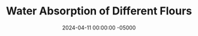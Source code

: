 ---
layout: water
title:  "Water Absorption of Different Flours"
date:   2024-04-11 00:00:00 -05000
categories: 
- Misc.
permalink: /misc/water-absorption
image: /assets/Misc/Water Absorption/water-cover.jpg
tags: 
- flour
- all purpose flour
- white flour
- whole wheat flour
- vital wheat gluten
- gluten flour
- oat flour
- ground oats
- coconut flour
- PB2
- PBFit
- peanut flour
- powdered peanuts
- powdered peanut butter
- almond flour
- almond meal
- ground flaxseed
- flaxseed
- flaxmeal
- flax meal
- chia seeds
- casein protein powder
- whey protein powder
- protein powder
overview:
- <br>In making recipes, it's helpful to know when you can substitute one kind of flour for another, and what effects it will have on your finished good.  Here, I'll be taking 30 g, or about 1/4 cup (volume may vary) of each flour, and mixing it with a variable amount of water until I have a cookie dough like consistency, and letting it chill in the fridge for an hour.  I want something that is not too dry and not too sticky, and that holds its shape and can be formed.  Each of the flours will absorb water differently, so if you are swapping one for another in a no bake recipe, this will be a helpful page for you.<br><br>

- <center><img src="/assets/Misc/Water Absorption/8-bowls.jpg" alt="" class="larger-image"></center><br>

list:
- <br>1. <a rel="" target="" href="#ap-flour">White Flour</a><br>
- <b></b>&emsp; a. <a rel="" target="" href="#ap-flour-not-heat-treated">Not Heat Treated</a><br>
- <b></b>&emsp; b. <a rel="" target="" href="#ap-flour-heat-treated">Heat Treated</a><br>
- 2. <a rel="" target="" href="#ww-flour">Whole Wheat Flour</a><br>
- <b></b>&emsp; a. <a rel="" target="" href="#ww-flour-not-heat-treated">Not Heat Treated</a><br>
- <b></b>&emsp; b. <a rel="" target="" href="#ww-flour-heat-treated">Heat Treated</a><br>
- 3. <a rel="" target="" href="#vwg">Vital Wheat Gluten</a><br>
- <b></b>&emsp; a. <a rel="" target="" href="#vwg-not-heat-treated">Not Heat Treated</a><br>
- <b></b>&emsp; b. <a rel="" target="" href="#vwg-heat-treated">Heat Treated</a><br>
- 3. <a rel="" target="" href="#oats">Oatmeal</a><br>
- <b></b>&emsp; a. <a rel="" target="" href="#oat-flour">Oat Flour</a><br>
- <b></b>&emsp; b. <a rel="" target="" href="#quick-oats">Quick Oats</a><br>
- 5. <a rel="" target="" href="#cornstarch">Cornstarch</a><br>
- 6. <a rel="" target="" href="#cocoa">Cocoa Powder</a><br>
- 7. <a rel="" target="" href="#protein">Protein Powder</a><br>
- <b></b>&emsp; a. <a rel="" target="" href="#whey">Whey Protien Powder</a><br>
- <b></b>&emsp; b. <a rel="" target="" href="#casein">Casein Protein Powder</a><br>
- 8. <a rel="" target="" href="#coconut">Coconut Flour</a><br>
- 9. <a rel="" target="" href="#chia">Chia Seeds</a><br>
- 10. <a rel="" target="" href="#peanut">Peanut Flour</a><br>
- 11. <a rel="" target="" href="#flax">Flaxmeal</a><br>
# - 12. <a rel="" target="" href="#almond">Almonds</a><br>
# - a. <a rel="" target="" href="#almond-flour">Almond Flour</a><br>
# - b. <a rel="" target="" href="#almond-meal">Almond Meal</a><br>

note:
- <br>As you may or may not know, wheat based flours cannot be consumed raw due to the risk of E. Coli.  Heat treating the flour typically involves cooking it in the oven, microwave, or on the stove until it reaches a temperature of 160F, where all the bacteria would be killed off.  The flour then can be enjoyed in a raw dessert, such as edible cookie dough.<br><br>

- As for the testing, I'll be baking a tray of the flour at 300F for about 10 minutes, or until lightly browned and an instant thermometer reads 160F.  Note that I'll be using weighing out 30 g each of the heat treated flours <b>post heat treatment</b>, not before.

testing:
- <center><img src="/assets/Misc/Water Absorption/6-balls.jpg" alt="" class="larger-image"></center><br>

- <div id="ap-flour"></div>
- <div id="ap-flour-not-heat-treated"></div>
- <b><font size="+2">1a. White Flour (Not Heat Treated)</font></b><br>
- White flour, or all purpose flour, is the original flour.  It's probably the one you're most likely to have in your kitchen.  I avoid using it in recipes, as its highly processed, bleached, and low in nutrients.<br><br>

- It serves as a good basis though if you'd like to swap white flour for a more nutritious option.  Here, I'm using a general store brand bag of white flour.<br><br>

- <center><img src="/assets/Misc/Water Absorption/ap-not-treated.jpg" alt="" class="larger-image"></center><br>

- Right away, I've realized that the wheat based flours will be the most difficult and least accurate.  They stick more, and their doughs will more closely represent bread dough than cookie dough.  For the standard white flour though, I found that <b>17 g</b> was enough to bind <b>30 g</b> all purpose flour.<br><br>

- <div id="ap-flour-heat-treated"></div>
- <b><font size="+2">1b. White Flour (Heat Treated)</font></b><br>
- I wanted to see if heat treating the flour would lead to any difference in the amount of water absorbed by the flour.  As it's parially baked, some of the water would have cooked off, leaving a dryer flour able to absorb a little more water.<br><br>

- <center><img src="/assets/Misc/Water Absorption/ap-treated.jpg" alt="" class="larger-image"></center><br>

- Turns out, <b>30 g</b> of heat treated white flour was able to absorb about <b>20 g</b> of water, which is a 16.2% increase.  It's hard to tell if this is a significant difference, or just due to user error.  Based on my hypothesis above though, it would seem that some of the water cooked out of the flour, allowing the heat treated version to take in more.<br><br>

- <div id="ww-flour"></div>
- <div id="ww-flour-not-heat-treated"></div>
- <b><font size="+2">2a. Whole Wheat Flour (Not Heat Treated)</font></b><br>
- Whole wheat flour is a healthier option as compared to white flour.  It is flour of the entire wheat kernel, leading to more protein, fiber, and micronutrients.<br><br>

- In making loaves of bread, I used to use about 320 g of water for 500 g all purpose flour.  Now, when I make whole wheat bread, I use about 360 g of water for 500 g whole wheat flour.  Therefore, I would assume that the whole wheat will take in more water.  The brand of flour I'm using is King Arthur.<br><br>

- <center><img src="/assets/Misc/Water Absorption/ww-not-treated.jpg" alt="" class="larger-image"></center><br>

- It took <b>22 g</b> of water for <b>30 g</b> of whole wheat flour, which is a 25.6% increase over the standard all purpose flour experiment.  This would suggest that when substituting white for whole wheat flour,  you should either use a little more liquid, or start with less flour and go based on the feel of the dough to see if you need to add more.<br><br>

- <div id="ww-flour-heat-treated"></div>
- <b><font size="+2">2b. Whole Wheat Flour (Heat Treated)</font></b><br>
- Again, just like with white flour, whole wheat flour cannot be consumed raw, due to risk of E. Coli.  I wanted to again test if heat treating will make a difference from the trial above.<br><br>

- <center><img src="/assets/Misc/Water Absorption/ww-treated.jpg" alt="" class="larger-image"></center><br>

- As expected, the heat treated whole wheat flour absorbed a little more liquid compared to the regular whole wheat flour - <b>23 g</b> of water for the <b>30 g</b> of flour, as compared to 22 g.  While this is slightly more, my guess is that is not statistically signficant, and would be chalked up to any user bias or error.  Heat treated whole wheat flour may absorb slightly more water, but a larger sample would be needed to know for sure.<br><br>

- <div id="vwg"></div>
- <div id="vwg-not-heat-treated"></div>
- <b><font size="+2">3a. Vital Wheat Gluten (Not Heat Treated)</font></b><br>
- Vital Wheat Gluten is the anti-Celiac flour; it's entirely gluten.  It's low in carbs and high in protein (remember gluten is a protein).  I typically add a little bit into my whole wheat bread loves, as whole wheat flour contains less gluten than white flour, so it has a harder time rising and can become dense without a little extra gluten.<br><br>

- I'm predicting that not only will this not need very much water, but that it won't really come together at all, and would be very stringy and tough.  Gluten is what gives bread structure, but too much would be gummy and gross (my prediction, let's see how it turns out).<br><br>

- <center><img src="/assets/Misc/Water Absorption/vwg-not-treated.jpg" alt="" class="larger-image"></center><br>

- Surprisingly, the VWG was able to hold together into a dough without being too difficult to combine.  The <b>30 g</b> of vital wheat gluten needed about <b>25 g</b> of water, which is a little more than even the whole wheat flour.  Note that biting into this is like chewing on rubber; I would not recommend a 1:1 swap of any flour to vital wheat gluten pretty much anywhere.<br><br>

- <div id="vwg-heat-treated"></div>
- <b><font size="+2">3b. Vital Wheat Gluten (Heat Treated)</font></b><br>
- This is the final flour that cannot be consumed raw.  Heat treating can also be done by microwaving in 30 second intervals.<br><br>

- <center><img src="/assets/Misc/Water Absorption/vwg-treated.jpg" alt="" class="larger-image"></center><br>

- Interestingly, I noticed that vital wheat gluten seemed to brown quite a bit more in the oven as compared to the white flour or whole wheat.  It also took  more water than the original VWG as expected - about <b>31 g</b> for <b>30 g</b> flour.  This was the first one to have more water than flour now.<br><br>

- <div id="oats"></div>
- <div id="oat-flour"></div>
- <b><font size="+2">4a. Oat Flour</font></b><br>
- Oat flour is a very common healthy flour substitute that myself and others tend to use.  It's cheap (if you make it yourself by grinding up quick or rolled oats), high in fiber, can be eaten raw, and gluten free.  My oat flour here is just store brand quick oats that I blended myself in my food processor, which may be not as fine as storebought oat flour.<br><br>

- Oats also tend to soak up a lot of moisture, especially if you let the dough chill in the fridge for a little bit after mixing it.  Meaning, you may want to keep the dough slightly sticky, as it'll absorb more water while it chills.  My assumption here is that it will need a bit more water than the whole wheat flour though.<br><br>

- <center><img src="/assets/Misc/Water Absorption/oat-flour.jpg" alt="" class="larger-image"></center><br>

- Turns out, <b>30 g</b> of oat flour needed exactly as much water as whole wheat flour, <b>22 g</b>.  I left the dough slightly sticky though, as more water will be absorbed by the oats while it chills.  The flour mixed well with the water to form the dough, and it instantly smelled like bland oats as soon as you started adding the water.<br><br>

- <div id="quick-oats"></div>
- <b><font size="+2">4b. Quick Oats</font></b><br>
- Since oat flour is just ground up oats, I wanted to see if using whole quick oats would yield different results.  I don't have any rolled oats on hand, but I would assume that these would yield similar results.<br><br>

- <center><img src="/assets/Misc/Water Absorption/quick-oats.jpg" alt="" class="larger-image"></center><br>

- The whole quick oats ended up taking in less water than the oat flour, only <b>20 g</b> for the <b>30 g</b> of quick oats.  My guess here is that with less surface area, since the oats are not ground up, the oatmeal wasn't able to bind to as much water.  Like with the oat flour above, it was left slightly sticky to give room for delayed water absorption.<br><br>

- <div id="cornstarch"></div>
- <b><font size="+2">5. Cornstarch</font></b><br>
- Cornstarch is almost never used as the sole flour in a recipe (except in sequilhos).  Rather, I typically see a little bit used when oat flour is the main flour in a recipe, in order to help with the texture and replicate the feeling of a flour with gluten, while still being gluten free.<br><br>

- Typically, cornstarch is used more in cooking than baking.  It, along with flour, are typically used to thicken a sauce in a dish.  A common conversion is 1 tbsp cornstarch for every 2 tbsp all purpose flour, so it would be interesting to see if that holds up here.<br><br>

- <center><img src="/assets/Misc/Water Absorption/cornstarch.jpg" alt="" class="larger-image"></center><br>

- This was a super weird one to make.  I don't think I've ever see anything be so dry and so wet at the same time; I didn't think that was possible.  I ended up with about <b>26 g</b> of water for <b>30 g</b> of cornstarch, but I originally overshot the water, and had to double everything to compensate.<br><br>

- As soon as you start mixing in water, it gets super clumpy and hard to mix; you need to use your hand.  But then almost instantly, you end up with a putty or glue.  This felt like an elementary school science experiment.  I was able to clump everything together in my hand to form a reasonable dough ball, but as soon as I put in back in the bowl it turned to a pastey liquid.<br><br>

- Turns out that I accidentally created Oobleck lmao.  This was fun to play with, but not to eat.  Into the garbage it went.<br><br>

- <div id="cocoa"></div>
- <b><font size="+2">6. Cocoa Powder</font></b><br>
- While not a flour, cocoa powder is a powdered solid ingredient that can certainly act as a flour in small amounts.  Look at brownies; about the same weight of flour and cocoa powder can be used in a recipe.  Knowing the conversion ratio here should be helpful in swapping out all purpose or oat flour in place of cocoa powder for a chocolate flavor.<br><br>

- I won't be testing cacao or carob powders here, but I would assume that these would yield similar results.  Also, I only have Dutch process cocoa on hand, but I would assume that natural cocoa would also be similar.<br><br>

- <center><img src="/assets/Misc/Water Absorption/cocoa.jpg" alt="" class="larger-image"></center><br>

- I knew that cocoa needed a bit of water and stirring to get it fully hydrated, but I didn't expect it to be this much.  <b>40 g</b> of water for <b>30 g</b> of cocoa powder is the highest amount of water so far.  At first, the water doesn't look like it's doing too much other than making the color a little brighter.  But as you add more water and stir, you all of a sudden get a dark brownie colored ball with an intense chocolate smell.<br><br>

- <div id="protein"></div>
- <div id="whey"></div>
- <b><font size="+2">7a. Whey Protein Powder</font></b><br>
- Whey protein is the more common type of protein powder as compared to casein.  It's known for not binding to water very well, which is why it works so well in a protein shake.  It's basically the opposite as casein in terms of using as a flour.  A common question in many protein powder recipes is if you can substitute casein for whey, and the answer is almost always a no, which I hope to show below.<br><br>

- <center><img src="/assets/Misc/Water Absorption/whey.jpg" alt="" class="larger-image"></center><br>

- The <b>30 g</b> of whey protein only needed <b>14 g</b> of water, and even then it was still a bit sticky.  This is by far the lowest on the list so far, and I'm predicting that it will stay that way.  Add too much water and whey can easily mix in cohesively to the liquid, making very poor as a solid flour replacement, but great for dissolving into something.<br><br>

- <div id="casein"></div>
- <b><font size="+2">7b. Casein Protein Powder</font></b><br>
- Casein protein is the lesser known milk protein, with the other being whey.  It acts more like a flour, holding on to water very well, which is why it would be a good ingredient in a cookie dough, and a bad ingredient in a protein shake (it would clump up).  Casein absorbs a lot of liquid; my estimate is that it will fall somewhere between oat flour and coconut flour.<br><br>

- <center><img src="/assets/Misc/Water Absorption/casein.jpg" alt="" class="larger-image"></center><br>

- As I predicted, casein and whey are basically opposites.  For <b>30 g</b> of casein protein, <b>70 g</b> of water was needed.  That's 5 times the amount of water as the whey, with the 2 protein powders currently being the most and least absorbent tested so far.<br><br>

- The next time you try to replace casein with whey (or vice versa), keep this in mind.  Use casein to thicken and make something more solid, and use whey to add more protein without changing the consistency too much.<br><br>

- <div id="coconut"></div>
- <b><font size="+2">8. Coconut Flour</font></b><br>
- Coconut flour is another gluten free flour alternative.  It's made from dried and defatted coconuts, similar to how peanut flour (PB2 or PBFit) is made. It's low in fat and carbs and high in fiber, as well as having a slightly sweet taste.<br><br>

- Coconut flour is also widely known for absorbing a ton of liquid.  I've heard estimates that replacing that using 1/4 cup of coconut flour is equivalent to 1 cup of all purpose flour, meaning it would absorb 4 times as much liquid.<br><br>

- <center><img src="/assets/Misc/Water Absorption/coconut.jpg" alt="" class="larger-image"></center><br>

- Coconut flour is insane; I don't know how it could hold on to water so well.  It took <b>120 g</b>. of water for just <b>30 g</b> of coconut flour.  That's 4 times the amount of water by weight than coconut flour.  As such, the dough ball was easily the biggest that was tested.  Recall that the AP flour needed only 17 g of water, which is 7 times less than the coconut flour.  I suppose that using 1/4 of coconut flour for every cup of standard flour isn't as ridiculous as it sounds.<br><br>

- <div id="chia"></div>
- <b><font size="+2">9. Chia Seeds</font></b><br>
- Similar to flax seeds, chia seeds are also very high in Omega-3s and fiber.  There is a strong difference in texture though; chia seeds are normally consumed whole, whereas flax seeds tend to be ground into a flour.  You could blend the chia seeds, but here I'll be using whole chia seeds.<br><br>

- It should be noted that chia seeds swell up with water, which is what thickens overnight oats.  This can take a little bit though, so while the dough will at first look too wet, you'll need to undershoot the water a bit to end up at the consistency you desire.  Oat flour is similar in this regard, but chia seeds are a much more extreme version of the same concept.<br><br>

- <center><img src="/assets/Misc/Water Absorption/chia.jpg" alt="" class="larger-image"></center><br>

- Whole chia seeds was admittedly a weird test; moreso to see just how chia seeds absorb water.  I added <b>30 g</b> of water to <b>30 g</b> of chia seeds in a bowl and stirred.  It looked way too liquidy at first; but after 5 minutes, I had a solid ball of dough that I could handle and roll.<br><br>

- A typical chia egg is a 3:1 water to chia seed ratio by weight, whereas this was a 1:1 ratio.  I basically made a dry chia egg, and showed why you need to let it sit for a few minutes (for the chia seeds to gel) before adding to a recipe as an egg substitute.<br><br>

- This little ball also has 10 g of fiber.  The majority of American's aren't consuming enough fiber; the RDA for men and women respectively are 38 g and 25 g, but the average American adult only consumes 10-15 g of fiber daily.  I'm not saying eat chia dough balls, but maybe try adding chia seeds into your diet.<br><br>

- <div id="peannut"></div>
- <b><font size="+2">10. Peanut Flour</font></b><br>
- Peanut flour, similar to coconut flour, is made by defatting and drying peanuts, and grinding them into a flour, leading to a product that's fairly low in carbs and fat, but high in protein (basically a vegan protein powder).<br><br>

- It's typically known by the brand names PB2 or PBFit, which are versions of peanut flour with a little bit of salt and sugar added to it.  The brand I'm testing today is the Walmart GV Powdered Peanut Butter.  My assumption is that it will absorb quite a bit of water, but not nearly as much as the coconut flour.<br><br>

- <center><img src="/assets/Misc/Water Absorption/pb2.jpg" alt="" class="larger-image"></center><br>

- This one surprised me a bit.  For some reason, I expected peanut flour to be able to hold on to a lot of water, similar to the cocoa powder, but it was a bit less.  The <b>30 g</b> of peanut flour only needed about <b>29 g</b> of water to make it into a dough<br><br>

- <div id="flax"></div>
- <b><font size="+2">11. Flaxmeal</font></b><br>
- Flaxmeal, also known as ground flaxseed or flaxseed meal, is made by grinding together whole flaxseeds until a flour is formed.  It's high very high in Omega-3 fatty acids as well as fiber, while being low in carbs and gluten free.<br><br>

- Typically not used on its own, flax is usually added as an additional flour in small amounts in keto or GF recipes; however, I wanted to isolate it here and test how it would be as the sole flour.<br><br>

- <center><img src="/assets/Misc/Water Absorption/flax.jpg" alt="" class="larger-image"></center><br>

- For some reason, I expected ground flax to have results closer to chia seeds.  But it definitely took in less water; only about <b>21 g</b> of water for <b>30 g</b> ground flaxseed.  It had a cookie dough like texture, but certainly hardened in the fridge.  It turned into something you could crumble (which I did over a bowl of yogurt lol)<br><br>

# - <div id="almond"></div>
# - <div id="almond-flour"></div>
# - <b><font size="+2">12a. Almond Flour</b><br>
# - Almond flour is one of the most common grain free keto flours I see used in recipes.  It's highly nutritious, but I tend not to use it as it's faily expensive.  Almond flour is made by blending blanched almonds (almonds with the skin removed) in a food processor until very fine.  I'm assuming that almond flour won't be able to absorb quite as much as peanut flour, but about as much as the oats.<br><br>

# -  <center><img src="/assets/Misc/Water Absorption/almond-flour.jpg" alt="" class="larger-image"></center><br>

# - <b><i>TODO - BUY ALMOND FLOUR & TEST</i></b><br><br>

# - <div id="almond-meal"></div>
# - <b><font size="+2">12b. Almond Meal</font></b><br>
# - The only difference between almond meal and almond flour is that almond meal includes the almond skins; it doesn't use blanched almonds.  Almond meal can be purchased in a bag, but it is very easy and often cheaper to make your own almond meal by just blending whole almonds.<br><br>

# - Almond meal is coarser due to the skins, and is more like finely chopped nuts than a flour.  I'm thinking this test should yield similar results to oat flour vs quick oats; comparing a more finely ground flour to a coarser solid.<br><br>

# - <center><img src="/assets/Misc/Water Absorption/almond-meal.jpg" alt="" class="larger-image"></center><br>

# - <b><i>TODO - BUY ALMONDS, MAKE ALMOND MEAL, & TEST</i></b><br><br>

results1:
- <br>Below is a table of the results, with the grams of water needed to form a dough ball for 30 g of each of the flours tested above.

results2:
- I've decided to normalize it now for water instead of flour.  The below table is based on 30 g of <b>water</b>, and how much flour it would take to make it a dough ball.  That way, you can more easily see how you would need to adjust your recipe accordingly.

conclusion:
- <br>From the tables above, you can get an an estimate of how to replace one type of flour with another in a recipe.  I was most interested in the coconut flour, which is able to absorp so much water.  I can get a bag for only $4 a pound, and since you need so little, I've found that coconut flour is actually a great cheap GF flour replacement.  Typically I see almond flour being used, but coconut is just so much cheaper.<br><br>

- Another great cheap alternative is oat flour, which is probably cheaper than coconut, and also much more versatile.  I use either oat flour or quick oats all the time; that's only about $4 for a 42oz canister of oats.  Oats are rich in fiber, provide a great nutty taste, and can hold onto a bit of moisture<br><br>

- Finally, I hope I've demonstrated the difference between whey and casein protein powders, and why you simply can't just sub one for another in a recipe.  If you are looking to add protein to something, start with a 50/50 blend of whey/casein, and go from there.  Whey can help a cake rise, but it will dry it out.  Casein, on the other hand, will keep it moist, but might make it dense.  This is why a blend is normally a safe bet<br><br>

- I've a Python script where you can enter the flours you are converting from and to, along with the amount of the original, in order to find an approximate amount to use.  Click <a href="/python/flour-convert.py" title="Download" download>here</a> to download the file to run it yourself.<br><br>

- Now if you'll excuse me, I'm about to blend all these dough balls together to create some weird Frankenstein cookie dough.

ing: frank-ing
epilogue:
- So cookie dough didn't end up happening...it was too liquidy.  So instead, I made it into a chocolate spread.  It's surprisingly delicious and high in protein, like a high protein and low sugar/fat nutella.<br><br>
- <center><img src="/assets/Misc/Water Absorption/unblended.jpg" alt="" class="instruction-image"></center><br>

- I just blended together all the dough balls with some sugar free syrup, a pinch of salt, cinnamon, almond extract, nut butter, and greek yogurt<br><br>
- <center><img src="/assets/Misc/Water Absorption/blended.jpg" alt="" class="instruction-image"></center><br>

- It's a really good spread on toast or in oats that I'd honestly consider making again lol.  Each serving is about 2 tbsp or 32 g<br><br>
- <center><img src="/assets/Misc/Water Absorption/toast.jpg" alt="" class="instruction-image"></center>
facts: frank-facts

sources:
- <br>1. <a href="https://www.kingarthurbaking.com/blog/2020/06/22/how-to-substitute-whole-wheat-for-white-flour-in-baking#:~:text=*If%20you're%20a%20diehard,called%20for%20in%20your%20recipe.">How to substitute whole wheat for white flour in baking</a><br>
- 2. <a href="https://bakerpedia.com/ingredients/vital-wheat-gluten/#:~:text=Vital%20gluten%20can%20absorb%20almost,assessed%20through%20standardized%20baking%20tests.">Vital Wheat Gluten</a><br>
- 3. <a href="https://www.quakeroats.com/sites/quakeroats.com/themes/quakeroats/docs/quaker-oat-flour-101.pdf">Quaker Oat Flour 101</a><br>
- 4. <a href="https://www.reddit.com/r/AskCulinary/comments/j7yree/whats_the_maximum_amount_of_water_that_oats_can/">What's the maximum amount of water that oats can absorb?</a><br>
- 5. <a href="https://www.bhg.com/recipes/how-to/cooking-basics/thickening-with-cornstarch-or-flour/#:~:text=If%20you%20need%20to%20substitute,for%20every%20one%20tablespoon%20cornstarch.">How to Use Flour or Cornstarch to Thicken Sauce, Gravy, and Soup</a><br>
- 6. <a href="https://www.ncbi.nlm.nih.gov/pmc/articles/PMC4554651/">Effect of whey and casein protein hydrolysates on rheological, textural and sensory properties of cookies</a><br>
- 7. <a href="https://arrowheadmills.com/blog/everything-you-need-to-know-about-baking-with-coconut-flour/#:~:text=A%20good%20rule%20of%20thumb,a%20heavier%2C%20denser%20baked%20good.">Everything You Need To Know About Baking With Coconut Flour</a><br>
- 8. <a href="https://www.bluediamond.com/blog/how-to-use-almond-flour-as-a-replacement/">How to Use Almond Flour As a Replacement</a><br>
- 9. <a href="https://www.myrecipes.com/how-to/almond-meal-vs-almond-flour">Almond Meal vs. Almond Flour. What's the Difference?</a><br>
- 10. <a href="https://www.youtube.com/watch?v=QT6EEYb7d5M">How To Use Protein Powder CORRECTLY (Whey vs. Casein)</a><br>
- 11. <a href="https://www.youtube.com/watch?v=VDm8Q7c9npc">How To Make Oobleck</a><br>
---